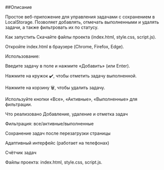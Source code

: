 ##Описание

Простое веб-приложение для управления задачами с сохранением в LocalStorage. Позволяет добавлять, отмечать выполненными и удалять задачи, а также фильтровать их по статусу.

Как запустить
Скачайте файлы проекта (index.html, style.css, script.js).

Откройте index.html в браузере (Chrome, Firefox, Edge).

Использование:

Введите задачу в поле и нажмите «Добавить» (или Enter).

Нажмите на кружок ✔️, чтобы отметить задачу выполненной.

Нажмите на корзину 🗑️, чтобы удалить задачу.

Используйте кнопки «Все», «Активные», «Выполненные» для фильтрации.

Что реализовано
Добавление, удаление и отметка задач

Фильтрация: все/активные/выполненные

Сохранение задач после перезагрузки страницы

Адаптивный интерфейс (работает на телефонах)

Счётчик задач

Файлы проекта: index.html, style.css, script.js.
